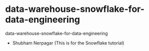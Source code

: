# data-warehouse-snowflake-for-data-engineering
data-warehouse-snowflake-for-data-engineering


- Shubham Nerpagar (This is for the Snowflake tutorial)
